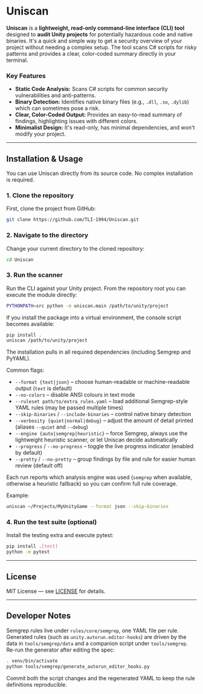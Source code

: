 # Uniscan

**Uniscan** is a **lightweight, read-only command-line interface (CLI) tool** designed to **audit Unity projects** for potentially hazardous code and native binaries. It's a quick and simple way to get a security overview of your project without needing a complex setup. The tool scans C# scripts for risky patterns and provides a clear, color-coded summary directly in your terminal.

### Key Features
* **Static Code Analysis:** Scans C# scripts for common security vulnerabilities and anti-patterns.
* **Binary Detection:** Identifies native binary files (e.g., `.dll`, `.so`, `.dylib`) which can sometimes pose a risk.
* **Clear, Color-Coded Output:** Provides an easy-to-read summary of findings, highlighting issues with different colors.
* **Minimalist Design:** It's read-only, has minimal dependencies, and won't modify your project.

---

## Installation & Usage

You can use Uniscan directly from its source code. No complex installation is required.

### 1. Clone the repository

First, clone the project from GitHub:

```bash
git clone https://github.com/TLI-1994/Uniscan.git
```

### 2. Navigate to the directory
Change your current directory to the cloned repository:
```bash
cd Uniscan
```

### 3. Run the scanner

Run the CLI against your Unity project. From the repository root you can execute the module directly:

```bash
PYTHONPATH=src python -m uniscan.main /path/to/unity/project
```

If you install the package into a virtual environment, the console script becomes available:

```bash
pip install .
uniscan /path/to/unity/project
```

The installation pulls in all required dependencies (including Semgrep and PyYAML).

Common flags:

* `--format {text|json}` – choose human-readable or machine-readable output (`text` is default)
* `--no-colors` – disable ANSI colours in text mode
* `--ruleset path/to/extra_rules.yaml` – load additional Semgrep-style YAML rules (may be passed multiple times)
* `--skip-binaries` / `--include-binaries` – control native binary detection
* `--verbosity {quiet|normal|debug}` – adjust the amount of detail printed (aliases `--quiet` and `--debug`)
* `--engine {auto|semgrep|heuristic}` – force Semgrep, always use the lightweight heuristic scanner, or let Uniscan decide automatically
* `--progress` / `--no-progress` – toggle the live progress indicator (enabled by default)
* `--pretty` / `--no-pretty` – group findings by file and rule for easier human review (default off)

Each run reports which analysis engine was used (`semgrep` when available, otherwise a heuristic fallback) so you can confirm full rule coverage.

Example:

```bash
uniscan ~/Projects/MyUnityGame --format json --skip-binaries
```

### 4. Run the test suite (optional)

Install the testing extra and execute pytest:

```bash
pip install .[test]
python -m pytest
```

---

## License

MIT License — see [LICENSE](../LICENSE) for details.

---

## Developer Notes

Semgrep rules live under `rules/core/semgrep`, one YAML file per rule. Generated rules (such as `unity.autorun.editor-hooks`) are driven by the data in `tools/semgrep/data` and a companion script under `tools/semgrep`. Re-run the generator after editing the spec:

```bash
. venv/bin/activate
python tools/semgrep/generate_autorun_editor_hooks.py
```

Commit both the script changes and the regenerated YAML to keep the rule definitions reproducible.
